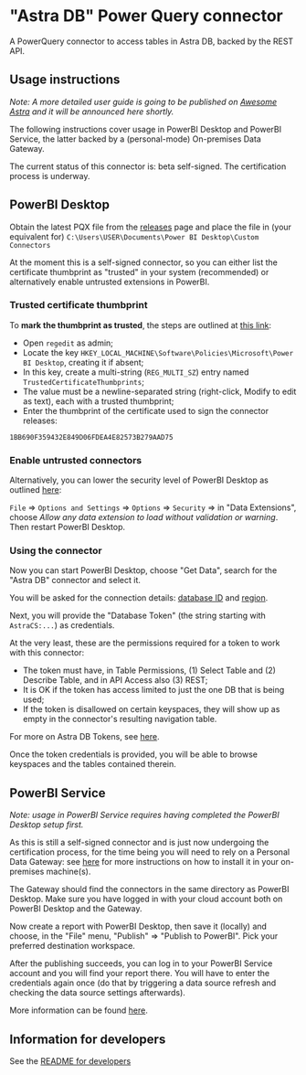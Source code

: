 # "Astra DB" Power Query connector

A PowerQuery connector to access tables in Astra DB, backed by the REST API.

## Usage instructions

_Note: A more detailed user guide is going to be published on [Awesome Astra](https://awesome-astra.github.io) and it will be announced here shortly._

The following instructions cover usage in PowerBI Desktop and PowerBI Service, the latter
backed by a (personal-mode) On-premises Data Gateway.

The current status of this connector is: beta self-signed. The certification process is underway.

## PowerBI Desktop

Obtain the latest PQX file from the [releases](https://github.com/hemidactylus/powerquery_astra_db_connector/releases)
page and place the file in (your equivalent for) ``C:\Users\USER\Documents\Power BI Desktop\Custom Connectors``

At the moment this is a self-signed connector, so you can either list the certificate thumbprint as "trusted" in your system (recommended) or alternatively enable untrusted extensions in PowerBI.

### Trusted certificate thumbprint

To **mark the thumbprint as trusted**, the steps are outlined at [this link](https://learn.microsoft.com/en-us/power-bi/connect-data/desktop-trusted-third-party-connectors):

- Open `regedit` as admin;
- Locate the key `HKEY_LOCAL_MACHINE\Software\Policies\Microsoft\Power BI Desktop`, creating it if absent;
- In this key, create a multi-string (`REG_MULTI_SZ`) entry named `TrustedCertificateThumbprints`;
- The value must be a newline-separated string (right-click, Modify to edit as text), each with a trusted thumbprint;
- Enter the thumbprint of the certificate used to sign the connector releases:

```
1BB690F359432E849D06FDEA4E82573B279AAD75
```

### Enable untrusted connectors

Alternatively, you can lower the security level of PowerBI Desktop as outlined [here](https://learn.microsoft.com/en-us/power-query/install-sdk#power-bi-desktop):

`File` => `Options and Settings` => `Options` => `Security` => in "Data Extensions", choose _Allow any data extension to load without validation or warning_. Then restart PowerBI Desktop.

### Using the connector

Now you can start PowerBI Desktop, choose "Get Data", search for the "Astra DB" connector and select it.

You will be asked for the connection details: [database ID](https://awesome-astra.github.io/docs/pages/astra/faq/?h=database+id#where-should-i-find-a-database-identifier) and [region](https://awesome-astra.github.io/docs/pages/astra/faq/?h=database+id#where-should-i-find-a-database-region-name).

Next, you will provide the "Database Token" (the string starting with `AstraCS:...`) as credentials.

At the very least, these are the permissions required for a token to work with this connector:

- The token must have, in Table Permissions, (1) Select Table and (2) Describe Table, and in API Access also (3) REST;
- It is OK if the token has access limited to just the one DB that is being used;
- If the token is disallowed on certain keyspaces, they will show up as empty in the connector's resulting navigation table.

For more on Astra DB Tokens, see [here](https://awesome-astra.github.io/docs/pages/astra/create-token/).

Once the token credentials is provided, you will be able to browse keyspaces and the tables contained therein.


## PowerBI Service

_Note: usage in PowerBI Service requires having completed the PowerBI Desktop setup first._

As this is still a self-signed connector and is just now undergoing the certification process,
for the time being you will need to rely on a Personal Data Gateway: see [here](https://learn.microsoft.com/en-us/data-integration/gateway/service-gateway-install#download-and-install-a-personal-mode-gateway) for more instructions on how to install it in your on-premises machine(s).

The Gateway should find the connectors in the same directory as PowerBI Desktop. Make sure you have logged in with your cloud account both on PowerBI Desktop and the Gateway.

Now create a report with PowerBI Desktop, then save it (locally) and choose, in the "File" menu, "Publish" => "Publish to PowerBI". Pick your preferred destination workspace.

After the publishing succeeds, you can log in to your PowerBI Service account and you will find your report there. You will have to enter the credentials again once (do that by triggering a data source refresh and checking the data source settings afterwards).

More information can be found [here](https://community.powerbi.com/t5/Community-Blog/Custom-Data-Connector-How-to-Deploy-and-Test/ba-p/862678).


## Information for developers

See the [README for developers](README_devs.md)

